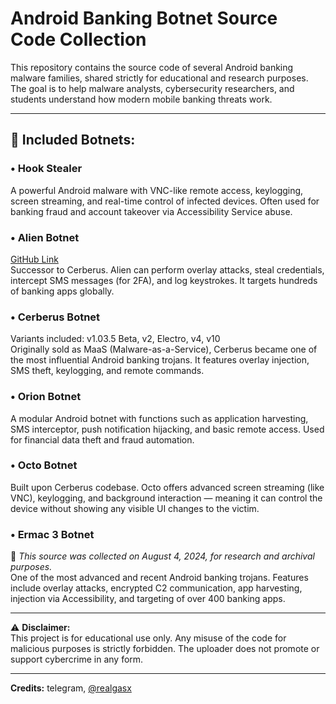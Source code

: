 # Android Banking Botnet Source Code Collection

This repository contains the source code of several Android banking malware families, shared strictly for educational and research purposes. The goal is to help malware analysts, cybersecurity researchers, and students understand how modern mobile banking threats work.

---

## 📌 Included Botnets:

### • Hook Stealer  
A powerful Android malware with VNC-like remote access, keylogging, screen streaming, and real-time control of infected devices. Often used for banking fraud and account takeover via Accessibility Service abuse.

### • Alien Botnet  
[GitHub Link](https://github.com/Re-Edit/source-alien-banking-botnet)  
Successor to Cerberus. Alien can perform overlay attacks, steal credentials, intercept SMS messages (for 2FA), and log keystrokes. It targets hundreds of banking apps globally.

### • Cerberus Botnet  
Variants included: v1.03.5 Beta, v2, Electro, v4, v10  
Originally sold as MaaS (Malware-as-a-Service), Cerberus became one of the most influential Android banking trojans. It features overlay injection, SMS theft, keylogging, and remote commands.

### • Orion Botnet  
A modular Android botnet with functions such as application harvesting, SMS interceptor, push notification hijacking, and basic remote access. Used for financial data theft and fraud automation.

### • Octo Botnet  
Built upon Cerberus codebase. Octo offers advanced screen streaming (like VNC), keylogging, and background interaction — meaning it can control the device without showing any visible UI changes to the victim.

### • Ermac 3 Botnet  
📅 *This source was collected on August 4, 2024, for research and archival purposes.*  
One of the most advanced and recent Android banking trojans. Features include overlay attacks, encrypted C2 communication, app harvesting, injection via Accessibility, and targeting of over 400 banking apps.

---

⚠️ **Disclaimer:**  
This project is for educational use only. Any misuse of the code for malicious purposes is strictly forbidden. The uploader does not promote or support cybercrime in any form.

---

**Credits:** telegram, [@realgasx](https://t.me/realgasx)

